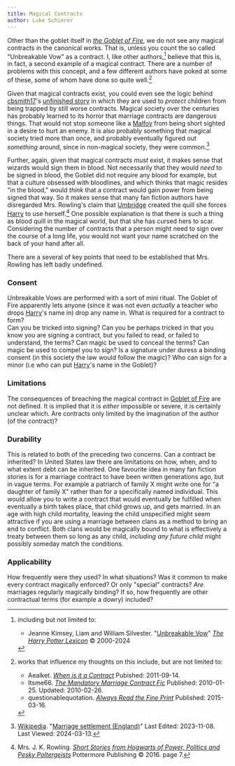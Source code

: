 ```yaml
---
title: Magical Contracts
author: Luke Schierer
---
```


Other than the goblet itself in _[the Goblet of Fire]_, we do not see any magical contracts in the canonical works.  That is, unless you count the so called "Unbreakable Vow" as a contract.  I, like other authors,[^240313-2] believe that this is, in fact, a second example of a magical contract.  There are a number of problems with this concept, and a few different authors have poked at some of these, some of whom have done so quite well.[^240313-3]  

Given that magical contracts exist, you could even see the logic behind [cbsmith17]'s [unfinished story][ttpbc] in which they are used to *protect* children from being trapped by still worse contracts.  Magical society over the centuries has probably learned to its horror that marriage contracts are dangerous things.  That would not stop someone like a [Malfoy] from being short sighted in a desire to hurt an enemy.  It is also probably something that magical society tried more than once, and probably eventually figured out *something* around, since in non-magical society, they were common.[^240313-5]

Further, again, given that magical contracts *must* exist, it makes sense that wizards would sign them in blood.  Not necessarily that they would *need* to be signed in blood, the Goblet did not require any blood for example, but that a culture obsessed with bloodlines, and which thinks that magic resides "in the blood," would *think* that a contract would gain power from being signed that way.  So it makes sense that many fan fiction authors have disregarded Mrs. Rowling's claim that [Umbridge] created the quill she forces [Harry] to use herself.[^240313-4]  One possible explanation is that there *is* such a thing as blood quill in the magical world, but that she has cursed hers to scar.  Considering the number of contracts that a person might need to sign over the course of a long life, you would not want your name scratched on the back of your hand after all. 

There are a several of key points that need to be established that Mrs. Rowling has left badly undefined. 

### Consent 

Unbreakable Vows are performed with a sort of mini ritual.  The Goblet of Fire apparently lets anyone (since it was not even *actually* a teacher who drops [Harry]'s name in) drop any name in.  What *is* required for a contract to form?  
Can you be tricked into signing?  Can you be perhaps tricked in that you know you are signing a contract, but you failed to read, or failed to understand, the terms? Can magic be used to conceal the terms? Can magic be used to compel you to sign? Is a signature under duress a binding consent (in this society the law would follow the magic)?   Who can sign for a minor (i.e who can put [Harry]'s name in the Goblet)? 

### Limitations

The consequences of breaching the magical contract in [Goblet of Fire] are not defined.  It is implied that it is *either* impossible or severe, it is certainly unclear which.  Are contracts only limited by the imagination of the author (of the contract)?  

### Durability

This is related to both of the preceding two concerns.  Can a contract be inherited?  In United States law there are limitations on how, when, and to what extent debt can be inherited.  One favourite idea in many fan fiction stories is for a marriage contract to have been written generations ago, but in vague terms.  For example a patriarch of family X might write one for "a daughter of family X" rather than for a specifically named individual.  This would allow you to write a contract that would eventually be fulfilled when eventually a birth takes place, that child grows up, and gets married.  In an age with high child mortality, leaving the child unspecified might seem attractive if you are using a marriage between clans as a method to bring an end to conflict.  Both clans would be magically bound to what is effectively a treaty between them so long as any child, *including any future child* might possibly someday match the conditions.  

### Applicability

How frequently were they used?  In what situations?  Was it common to make every contract magically enforced?  Or only "special" contracts?  *Are* marriages regularly magically binding?  If so, how frequently are other contractual terms (for example a dowry) included?  

[Harry]: <../../people/potter/harry_james/>

[Umbridge]: <../../people/umbridge/delores_jane/>

[Malfoy]: <../../people/malfoy/>

[ttpbc]: https://www.fanfiction.net/s/13987875/

[the Goblet of Fire]: https://www.librarything.com/work/113

[Goblet of Fire]: https://www.librarything.com/work/113]

[^240313-2]: including but not limited to:
    * Jeanne Kimsey, Liam and William Silvester. 
      "[Unbreakable Vow](https://www.hp-lexicon.org/magic/unbreakable-vow/)"
      _[The Harry Potter Lexicon]_ © 2000-2024

[The Harry Potter Lexicon]: https://www.hp-lexicon.org

[^240313-3]: works that influence my thoughts on this include, but are not limited to:
    * Aealket. _[When is it a Contract](https://www.fanfiction.net/s/7382549)_
      Pubished: 2011-09-14.  
    * Itsme66. _[The Mandatory Marriage Contract Fic](https://www.fanfiction.net/s/5695032)_
      Published: 2010-01-25. Updated: 2010-02-26.  
    * questionablequotation.
      _[Always Read the Fine Print](https://www.fanfiction.net/s/11118965)_
      Published: 2015-03-16.

[cbsmith17]: https://www.fanfiction.net/u/14755259/cbsmith17 

[^240313-4]: Mrs. J. K. Rowling. 
    _[Short Stories from Hogwarts of Power, Politics and Pesky Poltergeists]_
    Pottermore Publishing © 2016.  page 7.

[Short Stories from Hogwarts of Power, Politics and Pesky Poltergeists]: https://www.librarything.com/work/18275514 

[^240313-5]: [Wikipedia].
    "[Marriage settlement (England)](https://en.wikipedia.org/wiki/Marriage_settlement_(England))"
    Last Edited: 2023-11-08. Last Viewed: 2024-03-13.

[Wikipedia]: https://wikipedia.org/